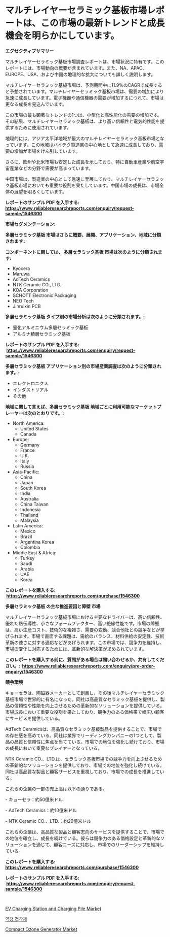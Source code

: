 <p><h1>マルチレイヤーセラミック基板市場レポートは、この市場の最新トレンドと成長機会を明らかにしています。</h1></p><p><strong>エグゼクティブサマリー</strong></p>
<p><p>マルチレイヤーセラミック基板市場調査レポートは、市場状況に特有です。このレポートには、市場動向の概要が含まれています。また、NA、APAC、EUROPE、USA、および中国の地理的な拡大についても詳しく説明します。</p><p>マルチレイヤーセラミック基板市場は、予測期間中に11.9％のCAGRで成長すると予想されています。マルチレイヤーセラミック基板市場は、需要の増加により急速に成長しています。電子機器や通信機器の需要が増加するにつれて、市場は更なる成長を見込んでいます。</p><p>この市場の最も顕著なトレンドの1つは、小型化と高性能化の需要の増加です。その結果、マルチレイヤーセラミック基板は、より高い信頼性と電気的性能を提供するために使用されています。</p><p>地理的には、アジア太平洋地域が最大のマルチレイヤーセラミック基板市場となっています。この地域はハイテク製造業の中心地として急速に成長しており、需要の増加が市場をけん引しています。</p><p>さらに、欧州や北米市場も安定した成長を示しており、特に自動車産業や航空宇宙産業などの分野で需要が高まっています。</p><p>中国市場は、製造業の中心として急速に発展しており、マルチレイヤーセラミック基板市場においても重要な役割を果たしています。中国市場の成長は、市場全体の展望を明るくしています。</p></p>
<p><strong>レポートのサンプル PDF を入手する: <a href="https://www.reliableresearchreports.com/enquiry/request-sample/1546300">https://www.reliableresearchreports.com/enquiry/request-sample/1546300</a></strong></p>
<p><strong>市場セグメンテーション:</strong></p>
<p><strong> 多層セラミック基板 市場はさらに概要、展開、アプリケーション、地域に分類されます :</strong></p>
<p><strong>コンポーネントに関しては、 多層セラミック基板 市場は次のように分類されます: &nbsp;</strong></p>
<p><ul><li>Kyocera</li><li>Maruwa</li><li>AdTech Ceramics</li><li>NTK Ceramic CO., LTD.</li><li>KOA Corporation</li><li>SCHOTT Electronic Packaging</li><li>NEO Tech</li><li>Jinruixin PCB</li></ul></p>
<p><strong> 多層セラミック基板 タイプ別の市場分析は次のように分類されます。:</strong></p>
<p><ul><li>窒化アルミニウム多層セラミック基板</li><li>アルミナ積層セラミック基板</li></ul></p>
<p><strong>レポートのサンプル PDF を入手する: &nbsp;<a href="https://www.reliableresearchreports.com/enquiry/request-sample/1546300">https://www.reliableresearchreports.com/enquiry/request-sample/1546300</a></strong></p>
<p><strong> 多層セラミック基板 アプリケーション別の市場産業調査は次のように分類されます。:</strong></p>
<p><ul><li>エレクトロニクス</li><li>インダストリアル</li><li>その他</li></ul></p>
<p><strong>地域に関して言えば、多層セラミック基板 地域ごとに利用可能なマーケットプレーヤーは次のとおりです。:</strong></p>
<p><ul>
    <li>
        North America:
        <ul>
            <li>United States</li>
            <li>Canada</li>
        </ul>
    </li>
    <li>
        Europe:
        <ul>
            <li>Germany</li>
            <li>France</li>
            <li>U.K.</li>
            <li>Italy</li>
            <li>Russia</li>
        </ul>
    </li>
    <li>
        Asia-Pacific:
        <ul>
            <li>China</li>
            <li>Japan</li>
            <li>South Korea</li>
            <li>India</li>
            <li>Australia</li>
            <li>China Taiwan</li>
            <li>Indonesia</li>
            <li>Thailand</li>
            <li>Malaysia</li>
        </ul>
    </li>
    <li>
        Latin America:
        <ul>
            <li>Mexico</li>
            <li>Brazil</li>
            <li>Argentina Korea</li>
            <li>Colombia</li>
        </ul>
    </li>
    <li>
        Middle East & Africa:
        <ul>
            <li>Turkey</li>
            <li>Saudi</li>
            <li>Arabia</li>
            <li>UAE</li>
            <li>Korea</li>
        </ul>
    </li>
    </ul></p>
<p><strong>このレポートを購入する: &nbsp;<a href="https://www.reliableresearchreports.com/purchase/1546300">https://www.reliableresearchreports.com/purchase/1546300</a></strong></p>
<p><strong>多層セラミック基板 の主な推進要因と障壁 市場</strong></p>
<p><p>マルチレイヤーセラミック基板市場における主要なドライバーは、高い信頼性、優れた熱伝導性、小さなフォームファクター、高い絶縁性能です。市場の障壁は、高い生産コスト、技術的な複雑さ、需要の変動、競合他社との競争などが挙げられます。市場で直面する課題は、需給のバランス、材料供給の安定性、技術革新の速さに対する適応などがあげられます。この市場では、競争力を維持し、市場の変化に対応するためには、革新的な解決策が求められています。</p></p>
<p><strong>このレポートを購入する前に、質問がある場合は問い合わせるか、共有してください。:&nbsp; <a href="https://www.reliableresearchreports.com/enquiry/pre-order-enquiry/1546300">https://www.reliableresearchreports.com/enquiry/pre-order-enquiry/1546300</a></strong></p>
<p><strong>競争環境</strong></p>
<p><p>キョーセラは、陶磁器メーカーとして創業し、その後マルチレイヤーセラミック基板市場で世界的に有名になった。同社は高品質なセラミック基板を提供し、製品の信頼性や性能を向上させるための革新的なソリューションを提供している。市場成長において重要な役割を果たしており、競争力のある価格帯で幅広い顧客にサービスを提供している。</p><p>AdTech Ceramicsは、高品質なセラミック基板製品を提供することで、市場での存在感を高めている。同社は業界でリーディングカンパニーの1つとして、製品の品質と信頼性に焦点を当てている。市場での地位を強化し続けており、市場の成長において重要なプレイヤーとなっている。</p><p>NTK Ceramic CO.、LTD.は、セラミック基板市場での競争力を向上させるための革新的なソリューションを提供しており、市場での地位を強化し続けている。同社は高品質な製品と顧客サービスを重視しており、市場での成長を推進している。</p><p>これらの企業の一部の売上高は以下の通りである。</p><p>- キョーセラ：約50億米ドル</p><p>- AdTech Ceramics：約10億米ドル</p><p>- NTK Ceramic CO.、LTD.：約20億米ドル</p><p>これらの企業は、高品質な製品と顧客志向のサービスを提供することで、市場での地位を確立し、成長を続けている。彼らは競争力のある価格設定と革新的なソリューションを通じて、顧客ニーズに対応し、市場でのリーダーシップを維持している。</p></p>
<p><strong>このレポートを購入する: &nbsp; <a href="https://www.reliableresearchreports.com/purchase/1546300">https://www.reliableresearchreports.com/purchase/1546300</a></strong></p>
<p><strong>レポートのサンプル PDF を入手する: &nbsp;<a href="https://www.reliableresearchreports.com/enquiry/request-sample/1546300">https://www.reliableresearchreports.com/enquiry/request-sample/1546300</a></strong><strong></strong></p>
<p>&nbsp;</p>
<p><p><a href="https://www.linkedin.com/pulse/ev-charging-station-pile-market-comprehensive-report-its-share-efejf?trackingId=CyYja07aopfHNekN9RXkyw%3D%3D">EV Charging Station and Charging Pile Market</a></p><p><a href="https://github.com/laholand/Market-Research-Report-List-3/blob/main/319035312232.md">역청 접착제</a></p><p><a href="https://www.linkedin.com/pulse/compact-ozone-generator-market-goal-estimating-size-future-chtqf?trackingId=vzNJ8PTmq6b9UBQH4D20Vw%3D%3D">Compact Ozone Generator Market</a></p></p>